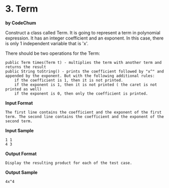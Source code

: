 # 3. Term

**by CodeChum**

Construct a class called Term. It is going to represent a term in polynomial expression. It has an integer coefficient and an exponent. In this case, there is only 1 independent variable that is 'x'.


There should be two operations for the Term:

    public Term times(Term t) - multiplies the term with another term and returns the result
    public String toString() - prints the coefficient followed by "x^" and appended by the exponent. But with the following additional rules:
        if the coefficient is 1, then it is not printed.
        if the exponent is 1, then it is not printed ( the caret is not printed as well)
        if the exponent is 0, then only the coefficient is printed. 

**Input Format**

    The first line contains the coefficient and the exponent of the first term. The second line contains the coefficient and the exponent of the second term.

**Input Sample**

    1 1
    4 3

**Output Format**

    Display the resulting product for each of the test case.

**Output Sample**

    4x^4